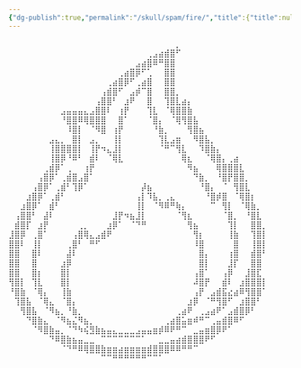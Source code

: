 ```yaml
---
{"dg-publish":true,"permalink":"/skull/spam/fire/","title":{"title":null},"dgShowLocalGraph":"true/false"}
---
```


⠀⠀⠀⠀⠀⠀⠀⠀⠀⠀⠀⠀⠀⠀⠀⠀⠀⠀⠀⠀⠀⠀⠀⠀⠀⠀⠀⠀⠀⡀⠀⠀⠀⠀⠀⠀⠀⠀⠀⠀⠀⠀⠀⠀⠀
⠀⠀⠀⠀⠀⠀⠀⠀⠀⠀⠀⠀⠀⠀⠀⠀⠀⠀⠀⠀⠀⠀⠀⠀⢀⣠⣴⣾⣿⠋⠀⠀⠀⠀⠀⠀⠀⠀⠀⠀⠀⠀⠀⠀⠀
⠀⠀⠀⠀⠀⠀⠀⠀⠀⠀⠀⠀⠀⠀⠀⠀⠀⠀⠀⠀⠀⠀⣠⣴⣿⠿⠛⣿⣿⠀⠀⠀⠀⠀⠀⠀⠀⠀⠀⠀⠀⠀⠀⠀⠀
⠀⠀⠀⠀⠀⠀⠀⠀⠀⠀⠀⠀⠀⠀⠀⠀⠀⠀⠀⢀⣴⣿⡿⠋⢁⠀⠀⣿⣿⠀⠀⠀⠀⠀⠀⠀⠀⠀⠀⠀⠀⠀⠀⠀⠀
⠀⠀⠀⠀⠀⠀⠀⠀⠀⠀⠀⠀⠀⠀⠀⠀⠀⢀⣴⣿⡿⠋⢀⣴⣿⠀⠀⣿⣿⠀⠀⠀⠀⠀⠀⠀⠀⠀⠀⠀⠀⠀⠀⠀⠀
⠀⠀⠀⠀⠀⠀⠀⠀⠀⠀⠀⠀⠀⠀⠀⠀⢠⣾⣿⠋⠀⣠⡾⠉⣿⠀⠀⣿⣿⡀⠀⠀⠀⠀⠀⠀⠀⠀⠀⠀⠀⠀⠀⠀⠀
⠀⠀⠀⠀⠀⠀⠀⠀⠀⠀⠀⠀⠀⠀⠀⢠⣿⣿⠃⠀⣰⠟⠀⠀⣿⠀⠀⢹⣿⣇⣴⡄⠀⠀⠀⠀⠀⠀⠀⠀⠀⠀⠀⠀⠀
⠀⠀⠀⠀⠀⠀⠀⠀⠀⣠⣤⣤⣤⣄⣠⣿⣿⠇⠀⢰⡟⠀⠀⠀⢹⣇⠀⠈⢿⣿⣿⣷⠀⠀⠀⠀⠀⠀⠀⠀⠀⠀⠀⠀⠀
⠀⠀⠀⠀⠀⠀⠀⠀⠀⠘⣿⣿⠿⢿⣿⣿⣿⠀⠀⣿⠁⠀⠀⠀⠈⣿⡄⠀⠈⢿⢻⣿⣧⠀⠀⠀⠀⠀⠀⠀⠀⠀⠀⠀⠀
⠀⠀⠀⠀⠀⠀⠀⠀⠀⠀⠸⣿⡇⠀⠈⠻⣿⠀⢰⡟⠀⠀⠀⠀⠀⠘⣷⡀⠀⠀⠀⢻⣿⣦⠀⠀⠀⠀⠀⠀⠀⠀⠀⠀⠀
⠀⠀⠀⠀⠀⠀⠀⣠⣄⡀⠀⣿⡇⠀⣠⡀⠀⠀⢸⡇⠀⠀⠀⠀⠀⠀⢹⣇⣠⣶⠀⠀⠻⣿⣧⡀⠀⠀⠀⠀⠀⠀⠀⠀⠀
⠀⠀⠀⠀⠀⠀⠀⢸⣿⣿⣿⣿⡇⠀⢸⡟⠲⣄⣸⡇⠀⠀⠀⠀⠀⠀⠈⠛⠉⢻⣇⠀⠀⠹⣿⣷⡄⠀⠀⠀⠀⠀⠀⠀⠀
⠀⠀⠀⠀⠀⠀⠀⢸⣿⡿⠘⠿⠃⠀⣾⠇⠀⠈⢿⣇⠀⠀⠀⠀⠀⠀⠀⠀⠀⠀⢿⣆⠀⠀⠈⢿⣿⡄⢀⣴⠀⠀⠀⠀⠀
⠀⠀⠀⠀⠀⠀⢀⣾⡿⠁⢀⠀⠀⢰⡟⠀⠀⠀⠀⠀⠀⠀⠀⠀⠀⠀⠀⠀⠀⠀⠀⠻⣦⠀⠀⠀⢿⣿⣿⣿⣇⠀⠀⠀⠀
⠀⠀⠀⠀⠀⢠⣿⡿⠁⢀⣾⣿⣠⣿⠁⠀⠀⠀⠀⠀⠀⠀⠀⠀⠀⠀⠀⠀⠀⠀⠀⠀⠙⣷⡀⠀⠘⣿⡟⣿⣿⡀⠀⠀⠀
⠀⠀⠀⠀⢠⣿⡿⠁⢀⣾⠃⢹⡿⠁⠀⠀⠀⠀⠀⠀⠀⠀⠀⡼⣦⠀⠀⠀⠀⠀⠀⠀⠀⠘⣿⡄⠀⠈⠀⢻⣿⣇⠀⠀⠀
⠀⠀⠀⣰⣿⡿⠁⢀⣾⠃⠀⠀⠀⠀⠀⠀⠀⠀⠀⠀⠀⠀⢠⡇⠹⣧⡀⢀⣄⠀⠀⠀⠀⠀⠘⣿⡾⣿⠀⠈⢿⣿⡆⠀⠀
⠀⠀⣰⣿⡿⠁⠀⣾⠃⠀⠀⠀⠀⠀⠀⠀⠀⠀⠀⠀⠀⠀⢸⡇⠀⠈⠻⠿⠛⢷⡄⠀⠀⠀⠀⠉⠀⢻⡇⠀⠈⢿⣷⡀⠀
⠀⢠⣿⣿⠃⠀⣼⠇⠀⠀⠀⠀⠀⠀⠀⠀⠀⠀⣸⡟⠲⣦⣸⡇⠀⠀⠀⠀⠀⠈⢻⣆⠀⠀⠀⠀⠀⠈⣿⡀⠀⠘⣿⣇⠀
⠀⣾⣿⡏⠀⣰⡟⠀⠀⠀⠀⠀⢀⡀⠀⠀⠀⣰⡿⠁⠀⠈⠙⠛⠀⠀⠀⠀⠀⠀⠀⢻⣦⠀⠀⠀⠀⠀⢹⡇⠀⠀⣿⣿⡀
⣸⣿⡿⠀⢀⣿⠁⠀⠀⠀⠀⢠⣿⢿⣄⣠⣾⠟⠀⠀⠀⠀⠀⠀⠀⠀⠀⠀⠀⠀⠀⠀⢻⡆⠀⠀⠀⠀⢸⣷⠀⠀⢹⣿⡇
⣿⣿⠇⠀⢸⡇⠀⠀⠀⠀⢀⣿⠃⠀⠛⠋⠀⠀⠀⠀⠀⠀⠀⠀⠀⠀⠀⠀⠀⠀⠀⠀⠸⣿⠀⠀⠀⠀⠀⣿⠀⠀⢸⣿⡇
⣿⣿⠀⠀⣿⠇⠀⠀⠀⠀⣼⠇⠀⠀⠀⠀⠀⠀⠀⠀⠀⠀⠀⠀⠀⠀⠀⠀⠀⠀⠀⠀⠀⣿⡄⠀⠀⠀⢰⣿⠀⠀⣾⣿⠃
⣿⣿⠀⠀⣿⠀⠀⠀⠀⣰⡿⠀⠀⠀⠀⠀⠀⠀⠀⠀⠀⠀⠀⠀⠀⠀⠀⠀⠀⠀⠀⠀⠀⣿⡇⠀⠀⠀⣸⡏⠀⠀⣿⣿⠀
⣿⣿⠀⠀⣿⡆⠀⠀⠀⣿⡇⠀⠀⠀⠀⠀⠀⠀⠀⠀⠀⠀⠀⠀⠀⠀⠀⠀⠀⠀⠀⠀⢠⣿⠁⠀⠀⢠⡿⠀⠀⣸⣿⣏⠀
⢻⣿⡇⠀⢹⣇⠀⠀⠀⣿⡇⠀⠀⠀⠀⠀⠀⠀⠀⠀⠀⠀⠀⠀⠀⠀⠀⠀⠀⠀⠀⠀⠼⣿⡟⠀⠀⣾⠇⠀⣰⣿⣿⣿⡇
⠘⣿⣷⠀⠈⢿⡄⠀⠀⢸⣷⠀⠀⠀⠀⠀⠀⠀⠀⠀⠀⠀⠀⠀⠀⠀⠀⠀⠀⠀⠀⠀⢠⡟⠀⣠⣾⣯⣔⣴⠿⢻⣿⣿⠁
⠀⢹⣿⣧⠀⠈⢿⣄⠀⠈⣿⡄⠀⠀⠀⠀⠀⠀⠀⠀⠀⠀⠀⠀⠀⠀⠀⠀⠀⠀⠀⣰⡿⠀⠈⠛⢻⣿⠋⠀⣰⣿⣿⠃⠀
⠀⠀⢻⣿⣧⠀⠈⠻⣦⡀⠘⣷⡀⠀⠀⠀⠀⠀⠀⠀⠀⠀⠀⠀⠀⠀⠀⠀⠀⢀⣴⠟⠀⢀⣠⣴⠟⠁⣠⣾⣿⡿⠃⠀⠀
⠀⠀⠀⠙⣿⣷⣄⠀⠈⠻⣦⣌⠻⣦⡀⠀⠀⠀⠀⠀⠀⠀⠀⠀⠀⠀⠀⢀⣴⣿⣥⣶⠾⠛⠉⢀⣤⣾⣿⠿⠋⠀⠀⠀⠀
⠀⠀⠀⠀⠈⠻⣿⣷⣤⡀⠈⠙⠳⢮⣻⣷⣦⣤⣄⣀⣀⣀⣠⣤⣤⣶⡾⠿⠟⠛⠉⠀⣀⣤⣶⣿⡿⠟⠁⠀⠀⠀⠀⠀⠀
⠀⠀⠀⠀⠀⠀⠀⠙⠿⣿⣷⣦⣤⣀⣀⠀⠉⠉⠉⠉⠉⠉⠉⠁⠀⠀⣀⣀⣤⣴⣾⣿⣿⣿⠟⠋⠀⠀⠀⠀⠀⠀⠀⠀⠀
⠀⠀⠀⠀⠀⠀⠀⠀⠀⠈⠙⠛⠿⢿⣿⣿⣷⣶⣶⣴⣶⣶⣶⣶⣾⣿⣿⣿⠿⠿⠛⠛⠉⠀⠀⠀⠀⠀⠀⠀⠀⠀⠀⠀⠀
⠀⠀⠀⠀⠀⠀⠀⠀⠀⠀⠀⠀⠀⠀⠀⠀⠉⠉⠛⠛⠛⠛⠛⠛⠉⠉⠁⠀⠀⠀⠀⠀⠀⠀⠀⠀⠀⠀⠀⠀⠀⠀⠀⠀⠀